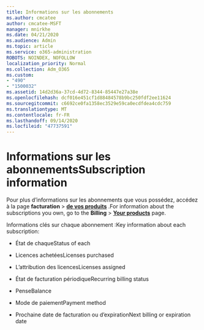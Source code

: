 ```yaml
---
title: Informations sur les abonnements
ms.author: cmcatee
author: cmcatee-MSFT
manager: mnirkhe
ms.date: 04/21/2020
ms.audience: Admin
ms.topic: article
ms.service: o365-administration
ROBOTS: NOINDEX, NOFOLLOW
localization_priority: Normal
ms.collection: Adm_O365
ms.custom:
- "490"
- "1500032"
ms.assetid: 14d2d36a-37cd-4d72-8344-85447e27a38e
ms.openlocfilehash: dcf016e451cf1d88484578b9bc250fdf2ee11624
ms.sourcegitcommit: c6692ce0fa1358ec3529e59ca0ecdfdea4cdc759
ms.translationtype: MT
ms.contentlocale: fr-FR
ms.lasthandoff: 09/14/2020
ms.locfileid: "47737591"
---
```

# <a name="subscription-information"></a><span data-ttu-id="6c71c-102">Informations sur les abonnements</span><span class="sxs-lookup"><span data-stu-id="6c71c-102">Subscription information</span></span>

<span data-ttu-id="6c71c-103">Pour plus d’informations sur les abonnements que vous possédez, accédez à la page **facturation** \> **[de vos produits](https://go.microsoft.com/fwlink/p/?linkid=842054)** .</span><span class="sxs-lookup"><span data-stu-id="6c71c-103">For information about the subscriptions you own, go to the **Billing** \> **[Your products](https://go.microsoft.com/fwlink/p/?linkid=842054)** page.</span></span>
  
<span data-ttu-id="6c71c-104">Informations clés sur chaque abonnement :</span><span class="sxs-lookup"><span data-stu-id="6c71c-104">Key information about each subscription:</span></span>
  
- <span data-ttu-id="6c71c-105">État de chaque</span><span class="sxs-lookup"><span data-stu-id="6c71c-105">Status of each</span></span>

- <span data-ttu-id="6c71c-106">Licences achetées</span><span class="sxs-lookup"><span data-stu-id="6c71c-106">Licenses purchased</span></span>

- <span data-ttu-id="6c71c-107">L’attribution des licences</span><span class="sxs-lookup"><span data-stu-id="6c71c-107">Licenses assigned</span></span>

- <span data-ttu-id="6c71c-108">État de facturation périodique</span><span class="sxs-lookup"><span data-stu-id="6c71c-108">Recurring billing status</span></span>

- <span data-ttu-id="6c71c-109">Pense</span><span class="sxs-lookup"><span data-stu-id="6c71c-109">Balance</span></span>

- <span data-ttu-id="6c71c-110">Mode de paiement</span><span class="sxs-lookup"><span data-stu-id="6c71c-110">Payment method</span></span>

- <span data-ttu-id="6c71c-111">Prochaine date de facturation ou d’expiration</span><span class="sxs-lookup"><span data-stu-id="6c71c-111">Next billing or expiration date</span></span>